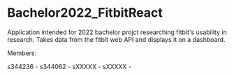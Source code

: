 # Bachelor2022_FitbitReact

Application intended for 2022 bachelor projct researching fitbit's usability in research. Takes data from the fitbit web API and displays it on a dashboard.

Members:

s344236 - 
s344062 -
sXXXXX - 
sXXXXX -
